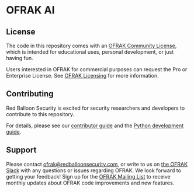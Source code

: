 # OFRAK AI

## License

The code in this repository comes with an [OFRAK Community License](LICENSE), which is intended for educational uses, personal development, or just having fun.

Users interested in OFRAK for commercial purposes can request the Pro or Enterprise License. See [OFRAK Licensing](https://ofrak.com/license/) for more information.

## Contributing

Red Balloon Security is excited for security researchers and developers to contribute to this repository.

For details, please see our [contributor guide](CONTRIBUTING.md) and the [Python development guide](docs/contributor-guide/getting-started.md).

## Support

Please contact [ofrak@redballoonsecurity.com](mailto:ofrak@redballoonsecurity.com), or write to us on [the OFRAK Slack](https://join.slack.com/t/ofrak/shared_invite/zt-1dywj33gw-DcicqLmzgbdeRTCSF0A_Jg) with any questions or issues regarding OFRAK. We look forward to getting your feedback! Sign up for the [OFRAK Mailing List](https://ofrak.com/sign-up) to receive monthly updates about OFRAK code improvements and new features.